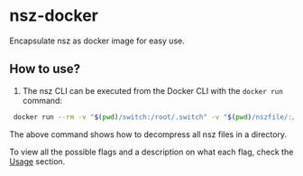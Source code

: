 # nsz-docker

Encapsulate nsz as docker image for easy use.

## How to use?

1. The nsz CLI can be executed from the Docker CLI with the `docker run` command:

```bash
 docker run --rm -v "$(pwd)/switch:/root/.switch" -v "$(pwd)/nszfile/:/nszfile" zhengyongtao/nsz -D /nszfile
```

The above command shows how to decompress all nsz files in a directory.

To view all the possible flags and a description on what each flag, check the [Usage](https://github.com/nicoboss/nsz#usage) section.
